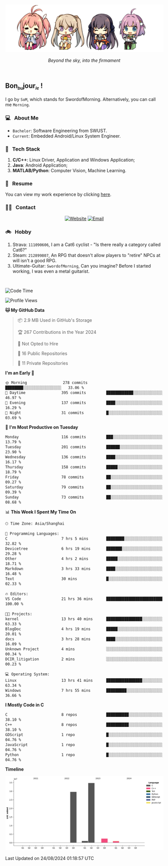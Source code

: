 <img src="./pic/Aokana.png">
<p align="center"><em>Beyond the sky, into the firmament</em></p>

<br/>

## Bon<sub><em><font size=2>bu</font></em></sub>jour<sub><em><font size=2>le</font></em></sub> !

I go by `SoM`, which stands for SwordofMorning. Alternatively, you can call me `Morning`.

### 💻 &nbsp; About Me

- `Bachelor`: Software Engineering from SWUST.
- `Current`: Embedded Android/Linux System Engineer.

### 🔧 &nbsp; Tech Stack

1. **C/C++**: Linux Driver, Application and Windows Application;
2. **Java**: Android Application;
3. **MATLAB/Python**: Computer Vision, Machine Learning.

### 📝 &nbsp; Resume

You can view my work experience by clicking <a href="https://swordofmorning.com/index.php/contact/">here</a>.

### 🤝🏻 &nbsp; Contact

<p align="center">
<a href="https://swordofmorning.com/"><img alt="Website" src="https://img.shields.io/badge/Website-swordofmorning.com-blue?style=flat-square&logo=google-chrome"></a>
<a href="mailto:master@xiaojintao.email
"><img alt="Email" src="https://img.shields.io/badge/Email-master@xiaojintao.email-blue?style=flat-square&logo=gmail"></a>
</p>

### 🚲 &nbsp; Hobby

1. Strava: `111090606`, I am a Cat6 cyclist - "Is there really a category called Cat6?"
2. Steam: `212899807`, An RPG that doesn't allow players to "retire" NPCs at will isn't a good RPG.
3. Ultimate-Guitar: `SwordofMorning`, Can you imagine? Before I started working, I was even a metal guitarist.

<br/>

<!--START_SECTION:waka-->
![Code Time](http://img.shields.io/badge/Code%20Time-67%20hrs%2052%20mins-blue)

![Profile Views](http://img.shields.io/badge/Profile%20Views-0-blue)

**🐱 My GitHub Data** 

> 📦 2.9 MB Used in GitHub's Storage 
 > 
> 🏆 267 Contributions in the Year 2024
 > 
> 🚫 Not Opted to Hire
 > 
> 📜 16 Public Repositories 
 > 
> 🔑 11 Private Repositories 
 > 
**I'm an Early 🐤** 

```text
🌞 Morning                278 commits         ████████░░░░░░░░░░░░░░░░░   33.06 % 
🌆 Daytime                395 commits         ████████████░░░░░░░░░░░░░   46.97 % 
🌃 Evening                137 commits         ████░░░░░░░░░░░░░░░░░░░░░   16.29 % 
🌙 Night                  31 commits          █░░░░░░░░░░░░░░░░░░░░░░░░   03.69 % 
```
📅 **I'm Most Productive on Tuesday** 

```text
Monday                   116 commits         ███░░░░░░░░░░░░░░░░░░░░░░   13.79 % 
Tuesday                  201 commits         ██████░░░░░░░░░░░░░░░░░░░   23.90 % 
Wednesday                136 commits         ████░░░░░░░░░░░░░░░░░░░░░   16.17 % 
Thursday                 158 commits         █████░░░░░░░░░░░░░░░░░░░░   18.79 % 
Friday                   78 commits          ██░░░░░░░░░░░░░░░░░░░░░░░   09.27 % 
Saturday                 79 commits          ██░░░░░░░░░░░░░░░░░░░░░░░   09.39 % 
Sunday                   73 commits          ██░░░░░░░░░░░░░░░░░░░░░░░   08.68 % 
```


📊 **This Week I Spent My Time On** 

```text
🕑︎ Time Zone: Asia/Shanghai

💬 Programming Languages: 
C                        7 hrs 5 mins        ████████░░░░░░░░░░░░░░░░░   32.82 % 
Devicetree               6 hrs 19 mins       ███████░░░░░░░░░░░░░░░░░░   29.28 % 
Other                    4 hrs 2 mins        █████░░░░░░░░░░░░░░░░░░░░   18.71 % 
Markdown                 3 hrs 33 mins       ████░░░░░░░░░░░░░░░░░░░░░   16.48 % 
Text                     30 mins             █░░░░░░░░░░░░░░░░░░░░░░░░   02.33 % 

🔥 Editors: 
VS Code                  21 hrs 36 mins      █████████████████████████   100.00 % 

🐱‍💻 Projects: 
kernel                   13 hrs 40 mins      ████████████████░░░░░░░░░   63.33 % 
BlogDoc                  4 hrs 19 mins       █████░░░░░░░░░░░░░░░░░░░░   20.01 % 
docs                     3 hrs 28 mins       ████░░░░░░░░░░░░░░░░░░░░░   16.09 % 
Unknown Project          4 mins              ░░░░░░░░░░░░░░░░░░░░░░░░░   00.34 % 
DCIR_litigation          2 mins              ░░░░░░░░░░░░░░░░░░░░░░░░░   00.23 % 

💻 Operating System: 
Linux                    13 hrs 41 mins      ████████████████░░░░░░░░░   63.34 % 
Windows                  7 hrs 55 mins       █████████░░░░░░░░░░░░░░░░   36.66 % 
```

**I Mostly Code in C** 

```text
C                        8 repos             ██████████░░░░░░░░░░░░░░░   38.10 % 
C++                      8 repos             ██████████░░░░░░░░░░░░░░░   38.10 % 
GDScript                 1 repo              █░░░░░░░░░░░░░░░░░░░░░░░░   04.76 % 
JavaScript               1 repo              █░░░░░░░░░░░░░░░░░░░░░░░░   04.76 % 
Python                   1 repo              █░░░░░░░░░░░░░░░░░░░░░░░░   04.76 % 
```



**Timeline**

![Lines of Code chart](https://raw.githubusercontent.com/SwordofMorning/SwordofMorning/main/assets/bar_graph.png)


 Last Updated on 24/08/2024 01:18:57 UTC
<!--END_SECTION:waka-->
